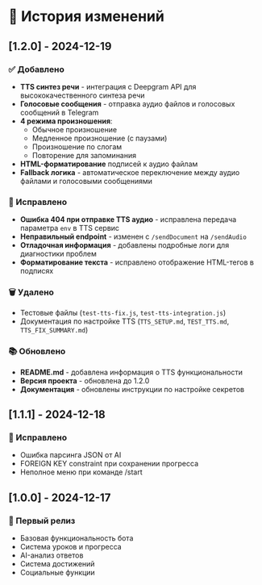 # 📝 История изменений

## [1.2.0] - 2024-12-19

### ✅ Добавлено
- **TTS синтез речи** - интеграция с Deepgram API для высококачественного синтеза речи
- **Голосовые сообщения** - отправка аудио файлов и голосовых сообщений в Telegram
- **4 режима произношения**:
  - Обычное произношение
  - Медленное произношение (с паузами)
  - Произношение по слогам
  - Повторение для запоминания
- **HTML-форматирование** подписей к аудио файлам
- **Fallback логика** - автоматическое переключение между аудио файлами и голосовыми сообщениями

### 🔧 Исправлено
- **Ошибка 404 при отправке TTS аудио** - исправлена передача параметра `env` в TTS сервис
- **Неправильный endpoint** - изменен с `/sendDocument` на `/sendAudio`
- **Отладочная информация** - добавлены подробные логи для диагностики проблем
- **Форматирование текста** - исправлено отображение HTML-тегов в подписях

### 🗑️ Удалено
- Тестовые файлы (`test-tts-fix.js`, `test-tts-integration.js`)
- Документация по настройке TTS (`TTS_SETUP.md`, `TEST_TTS.md`, `TTS_FIX_SUMMARY.md`)

### 📚 Обновлено
- **README.md** - добавлена информация о TTS функциональности
- **Версия проекта** - обновлена до 1.2.0
- **Документация** - обновлены инструкции по настройке секретов

## [1.1.1] - 2024-12-18

### 🔧 Исправлено
- Ошибка парсинга JSON от AI
- FOREIGN KEY constraint при сохранении прогресса
- Неполное меню при команде /start

## [1.0.0] - 2024-12-17

### 🎉 Первый релиз
- Базовая функциональность бота
- Система уроков и прогресса
- AI-анализ ответов
- Система достижений
- Социальные функции
